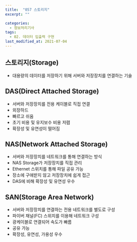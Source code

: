 ```yaml
---
title:  "057 스토리지"
excerpt: ""

categories:
  - 정보처리기사
tags:
  - 02. 데이터 입출력 구현
last_modified_at: 2021-07-04
---
```






## 스토리지(Storage)

+ 대용량의 데이터를 저장하기 위해 서버와 저장장치를 연결하는 기술





## DAS(Direct Attached Storage)

+ 서버와 저장장치를 전용 케이블로 직접 연결
+ 외장하드
+ 빠르고 쉬움
+ 초기 비용 및 유지보수 비용 저렴
+ 확장성 및 유연성이 떨어짐





## NAS(Network Attached Storage)

+ 서버와 저장장치를 네트워크를 통해 연결하는 방식
+ NAS Storage가 저장장치를 직접 관리
+ Ethernet 스위치를 통해 파일 공유 가능
+ 장소에 구애받지 않고 저장장치에 쉽게 접근
+ DAS에 비해 확장성 및 유연성 우수





## SAN(Storage Area Network)

+ 서버와 저장장치를 연결하는 전용 네트워크를 별도로 구성
+ 파이버 채널(FC) 스위치를 이용해 네트워크 구성
+ 광케이블로 연결되어 속도가 빠름
+ 공유 가능
+ 확장성, 유연성, 가용성 우수
